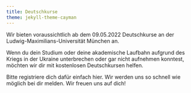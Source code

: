 ```yaml
---
title: Deutschkurse
theme: jekyll-theme-cayman
---
```


Wir bieten voraussichtlich ab dem 09.05.2022 Deutschkurse an der Ludwig-Maximilians-Universität München an.

Wenn du dein Studium oder deine akademische Laufbahn aufgrund des Kriegs in der Ukraine unterbrechen oder gar nicht aufnehmen konntest, möchten wir dir mit kostenlosen Deutschkursen helfen.

Bitte registriere dich dafür einfach hier. Wir werden uns so schnell wie möglich bei dir melden. Wir freuen uns auf dich! 
